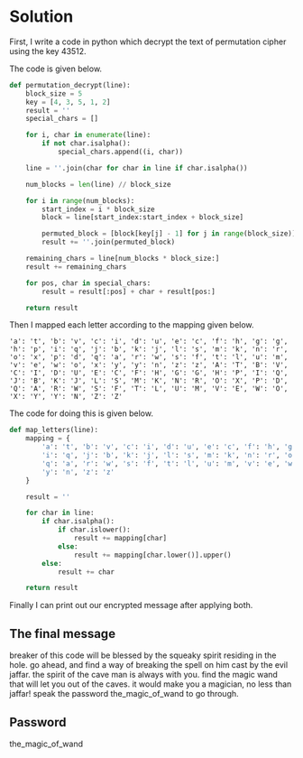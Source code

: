 # Solution

First, I write a code in python which decrypt the text of permutation cipher using the key 43512.

The code is given below.

````python
def permutation_decrypt(line):
    block_size = 5
    key = [4, 3, 5, 1, 2]
    result = ''
    special_chars = []

    for i, char in enumerate(line):
        if not char.isalpha():
            special_chars.append((i, char))

    line = ''.join(char for char in line if char.isalpha())

    num_blocks = len(line) // block_size

    for i in range(num_blocks):
        start_index = i * block_size
        block = line[start_index:start_index + block_size]

        permuted_block = [block[key[j] - 1] for j in range(block_size)]
        result += ''.join(permuted_block)

    remaining_chars = line[num_blocks * block_size:]
    result += remaining_chars

    for pos, char in special_chars:
        result = result[:pos] + char + result[pos:]

    return result

````

Then I mapped each letter according to the mapping given below.

````
'a': 't', 'b': 'v', 'c': 'i', 'd': 'u', 'e': 'c', 'f': 'h', 'g': 'g', 'h': 'p', 'i': 'q', 'j': 'b', 'k': 'j', 'l': 's', 'm': 'k', 'n': 'r', 'o': 'x', 'p': 'd', 'q': 'a', 'r': 'w', 's': 'f', 't': 'l', 'u': 'm', 'v': 'e', 'w': 'o', 'x': 'y', 'y': 'n', 'z': 'z', 'A': 'T', 'B': 'V', 'C': 'I', 'D': 'U', 'E': 'C', 'F': 'H', 'G': 'G', 'H': 'P', 'I': 'Q', 'J': 'B', 'K': 'J', 'L': 'S', 'M': 'K', 'N': 'R', 'O': 'X', 'P': 'D', 'Q': 'A', 'R': 'W', 'S': 'F', 'T': 'L', 'U': 'M', 'V': 'E', 'W': 'O', 'X': 'Y', 'Y': 'N', 'Z': 'Z'
````
The code for doing this is given below.

````python
def map_letters(line):
    mapping = {
        'a': 't', 'b': 'v', 'c': 'i', 'd': 'u', 'e': 'c', 'f': 'h', 'g': 'g', 'h': 'p',
        'i': 'q', 'j': 'b', 'k': 'j', 'l': 's', 'm': 'k', 'n': 'r', 'o': 'x', 'p': 'd',
        'q': 'a', 'r': 'w', 's': 'f', 't': 'l', 'u': 'm', 'v': 'e', 'w': 'o', 'x': 'y',
        'y': 'n', 'z': 'z'
    }

    result = ''

    for char in line:
        if char.isalpha():
            if char.islower():
                result += mapping[char]
            else:
                result += mapping[char.lower()].upper()
        else:
            result += char

    return result

````
Finally I can print out our encrypted message after applying both.

## The final message

breaker of this code will be blessed by the squeaky spirit residing in the hole. go ahead, and find a way of breaking the spell on him cast by the evil jaffar. the spirit of the cave man is always with you. find the magic wand that will let you out of the caves. it would make you a magician, no less than jaffar! speak the password the_magic_of_wand to go through.

## Password

the_magic_of_wand

